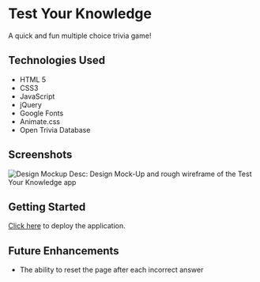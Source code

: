 # Test Your Knowledge

A quick and fun multiple choice trivia game!

## Technologies Used

- HTML 5
- CSS3
- JavaScript
- jQuery
- Google Fonts
- Animate.css
- Open Trivia Database

## Screenshots

![Design Mockup](https://imgur.com/a/X0ImsM0.jpg)
Desc: Design Mock-Up and rough wireframe of the Test Your Knowledge app

## Getting Started
[Click here](https://nifty-fermat-94bc6d.netlify.app) to deploy the application.

## Future Enhancements

- The ability to reset the page after each incorrect answer